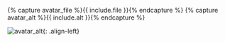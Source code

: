 
{% capture avatar_file %}{{ include.file }}{% endcapture %}
{% capture avatar_alt %}{{ include.alt }}{% endcapture %}

![avatar_alt](avatar_file){: .align-left}
